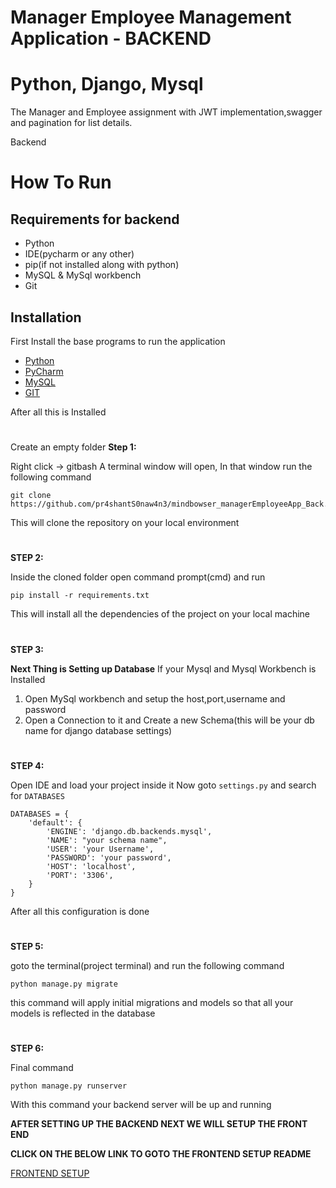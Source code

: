 # Manager Employee Management Application - BACKEND

# Python, Django, Mysql
The Manager and Employee assignment with JWT implementation,swagger and pagination for list details.

Backend
# How To Run

## Requirements for backend
- Python
- IDE(pycharm or any other)
- pip(if not installed along with python)
- MySQL & MySql workbench
- Git

## Installation
First Install the base programs to run the application
- [Python](https://www.python.org/downloads/)
- [PyCharm](https://www.jetbrains.com/pycharm/download/)
- [MySQL](https://www.mysql.com/downloads/)
- [GIT](https://git-scm.com/downloads)

After all this is Installed
#
Create an empty folder
**Step 1:**

Right click -> gitbash
A terminal window will open, In that window run the following command
```
git clone https://github.com/pr4shantS0naw4n3/mindbowser_managerEmployeeApp_Back.git
```
This will clone the repository on your local environment
#
**STEP 2:**

Inside the cloned folder open command prompt(cmd) and run
```
pip install -r requirements.txt
```
This will install all the dependencies of the project on your local machine
#
**STEP 3:**

**Next Thing is Setting up Database**
If your Mysql and Mysql Workbench is Installed
1. Open MySql workbench and setup the host,port,username and password
2. Open a Connection to it and Create a new Schema(this will be your db name for django database settings)
#
**STEP 4:**

Open IDE and load your project inside it
Now goto ```settings.py``` and search for ```DATABASES```
```
DATABASES = {
    'default': {
        'ENGINE': 'django.db.backends.mysql',
        'NAME': "your schema name",
        'USER': 'your Username',
        'PASSWORD': 'your password',
        'HOST': 'localhost',
        'PORT': '3306',
    }
}
```
After all this configuration is done
#
**STEP 5:**

goto the terminal(project terminal) and run the following command

```
python manage.py migrate
```
this command will apply initial migrations and models so that all your models is reflected in the database
#
**STEP 6:**

Final command
```
python manage.py runserver
```
With this command your backend server will be up and running


**AFTER SETTING UP THE BACKEND NEXT WE WILL SETUP THE FRONT END**

**CLICK ON THE BELOW LINK TO GOTO THE FRONTEND SETUP README**

[FRONTEND SETUP](https://github.com/pr4shantS0naw4n3/mindbowser_managerEmployeeApp_Front)
